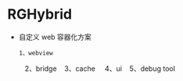 # RGHybrid

* 自定义 web 容器化方案

      1、webview
      2、bridge
      3、cache
      4、ui
      5、debug tool
